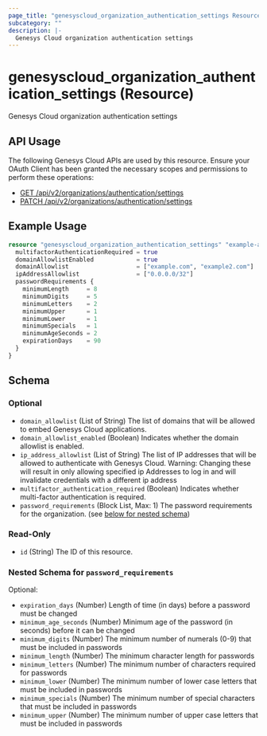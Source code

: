 ```yaml
---
page_title: "genesyscloud_organization_authentication_settings Resource - terraform-provider-genesyscloud"
subcategory: ""
description: |-
  Genesys Cloud organization authentication settings
---
```

# genesyscloud_organization_authentication_settings (Resource)

Genesys Cloud organization authentication settings

## API Usage
The following Genesys Cloud APIs are used by this resource. Ensure your OAuth Client has been granted the necessary scopes and permissions to perform these operations:

* [GET /api/v2/organizations/authentication/settings](https://developer.genesys.cloud/devapps/api-explorer#get-api-v2-organizations-authentication-settings)
* [PATCH /api/v2/organizations/authentication/settings](https://developer.genesys.cloud/devapps/api-explorer#patch-api-v2-organizations-authentication-settings)

## Example Usage

```terraform
resource "genesyscloud_organization_authentication_settings" "example-authentication-settings" {
  multifactorAuthenticationRequired = true
  domainAllowlistEnabled            = true
  domainAllowlist                   = ["example.com", "example2.com"]
  ipAddressAllowlist                = ["0.0.0.0/32"]
  passwordRequirements {
    minimumLength     = 8
    minimumDigits     = 5
    minimumLetters    = 2
    minimumUpper      = 1
    minimumLower      = 1
    minimumSpecials   = 1
    minimumAgeSeconds = 2
    expirationDays    = 90
  }
}
```

<!-- schema generated by tfplugindocs -->
## Schema

### Optional

- `domain_allowlist` (List of String) The list of domains that will be allowed to embed Genesys Cloud applications.
- `domain_allowlist_enabled` (Boolean) Indicates whether the domain allowlist is enabled.
- `ip_address_allowlist` (List of String) The list of IP addresses that will be allowed to authenticate with Genesys Cloud. Warning: Changing these will result in only allowing specified ip Addresses to log in and will invalidate credentials with a different ip address
- `multifactor_authentication_required` (Boolean) Indicates whether multi-factor authentication is required.
- `password_requirements` (Block List, Max: 1) The password requirements for the organization. (see [below for nested schema](#nestedblock--password_requirements))

### Read-Only

- `id` (String) The ID of this resource.

<a id="nestedblock--password_requirements"></a>
### Nested Schema for `password_requirements`

Optional:

- `expiration_days` (Number) Length of time (in days) before a password must be changed
- `minimum_age_seconds` (Number) Minimum age of the password (in seconds) before it can be changed
- `minimum_digits` (Number) The minimum number of numerals (0-9) that must be included in passwords
- `minimum_length` (Number) The minimum character length for passwords
- `minimum_letters` (Number) The minimum number of characters required for passwords
- `minimum_lower` (Number) The minimum number of lower case letters that must be included in passwords
- `minimum_specials` (Number) The minimum number of special characters that must be included in passwords
- `minimum_upper` (Number) The minimum number of upper case letters that must be included in passwords

